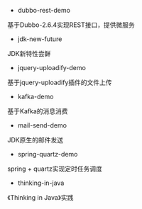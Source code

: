 - dubbo-rest-demo

基于Dubbo-2.6.4实现REST接口，提供微服务
- jdk-new-future

JDK新特性尝鲜

- jquery-uploadify-demo

基于jquery-uploadify插件的文件上传

- kafka-demo

基于Kafka的消息消费

- mail-send-demo

JDK原生的邮件发送

- spring-quartz-demo

spring + quartz实现定时任务调度

- thinking-in-java

《Thinking in Java》实践
